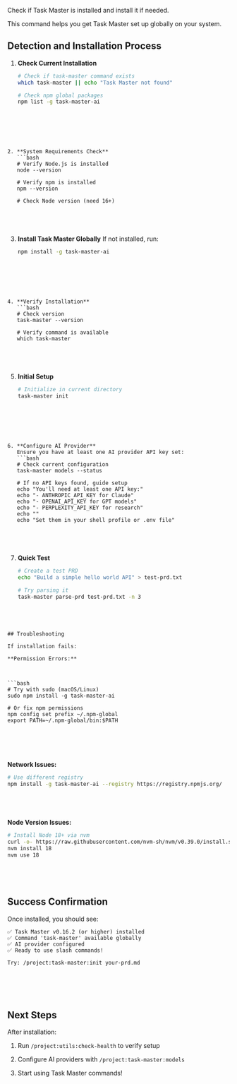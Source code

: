 Check if Task Master is installed and install it if needed.

This command helps you get Task Master set up globally on your system.

## Detection and Installation Process



1. **Check Current Installation**
   ```bash
   # Check if task-master command exists
   which task-master || echo "Task Master not found"

   # Check npm global packages
   npm list -g task-master-ai





```



2. **System Requirements Check**
   ```bash
   # Verify Node.js is installed
   node --version

   # Verify npm is installed
   npm --version

   # Check Node version (need 16+)





```



3. **Install Task Master Globally**
   If not installed, run:
   ```bash
   npm install -g task-master-ai





```



4. **Verify Installation**
   ```bash
   # Check version
   task-master --version

   # Verify command is available
   which task-master





```



5. **Initial Setup**
   ```bash
   # Initialize in current directory
   task-master init





```



6. **Configure AI Provider**
   Ensure you have at least one AI provider API key set:
   ```bash
   # Check current configuration
   task-master models --status

   # If no API keys found, guide setup
   echo "You'll need at least one API key:"
   echo "- ANTHROPIC_API_KEY for Claude"
   echo "- OPENAI_API_KEY for GPT models"
   echo "- PERPLEXITY_API_KEY for research"
   echo ""
   echo "Set them in your shell profile or .env file"





```



7. **Quick Test**
   ```bash
   # Create a test PRD
   echo "Build a simple hello world API" > test-prd.txt

   # Try parsing it
   task-master parse-prd test-prd.txt -n 3





```

## Troubleshooting

If installation fails:

**Permission Errors:**



```bash
# Try with sudo (macOS/Linux)
sudo npm install -g task-master-ai

# Or fix npm permissions
npm config set prefix ~/.npm-global
export PATH=~/.npm-global/bin:$PATH






```

**Network Issues:**



```bash
# Use different registry
npm install -g task-master-ai --registry https://registry.npmjs.org/






```

**Node Version Issues:**



```bash
# Install Node 18+ via nvm
curl -o- https://raw.githubusercontent.com/nvm-sh/nvm/v0.39.0/install.sh | bash
nvm install 18
nvm use 18






```

## Success Confirmation

Once installed, you should see:






```
✅ Task Master v0.16.2 (or higher) installed
✅ Command 'task-master' available globally
✅ AI provider configured
✅ Ready to use slash commands!

Try: /project:task-master:init your-prd.md






```



## Next Steps

After installation:
1. Run `/project:utils:check-health` to verify setup
2. Configure AI providers with `/project:task-master:models`


3. Start using Task Master commands!
